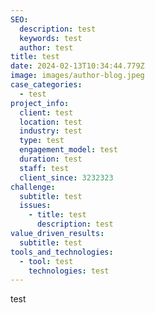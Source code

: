 ```yaml
---
SEO:
  description: test
  keywords: test
  author: test
title: test
date: 2024-02-13T10:34:44.779Z
image: images/author-blog.jpeg
case_categories:
  - test
project_info:
  client: test
  location: test
  industry: test
  type: test
  engagement_model: test
  duration: test
  staff: test
  client_since: 3232323
challenge:
  subtitle: test
  issues:
    - title: test
      description: test
value_driven_results:
  subtitle: test
tools_and_technologies:
  - tool: test
    technologies: test
---
```

test
